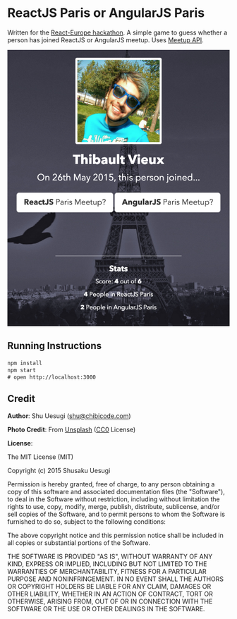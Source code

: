 # ReactJS Paris or AngularJS Paris

Written for the [React-Europe hackathon](https://github.com/react-europe/hackathon). A simple game to guess whether a person has joined ReactJS or AngularJS meetup. Uses [Meetup API](http://www.meetup.com/meetup_api/).

![](docs/ss1.png)


## Running Instructions

```
npm install
npm start
# open http://localhost:3000
```

## Credit

**Author**: Shu Uesugi (shu@chibicode.com)

**Photo Credit**: From [Unsplash](http://tumblr.unsplash.com/post/85385403379/download-by-louis-pellissier) ([CC0](http://creativecommons.org/publicdomain/zero/1.0/) License)

**License**:

The MIT License (MIT)

Copyright (c) 2015 Shusaku Uesugi

Permission is hereby granted, free of charge, to any person obtaining a copy
of this software and associated documentation files (the "Software"), to deal
in the Software without restriction, including without limitation the rights
to use, copy, modify, merge, publish, distribute, sublicense, and/or sell
copies of the Software, and to permit persons to whom the Software is
furnished to do so, subject to the following conditions:

The above copyright notice and this permission notice shall be included in
all copies or substantial portions of the Software.

THE SOFTWARE IS PROVIDED "AS IS", WITHOUT WARRANTY OF ANY KIND, EXPRESS OR
IMPLIED, INCLUDING BUT NOT LIMITED TO THE WARRANTIES OF MERCHANTABILITY,
FITNESS FOR A PARTICULAR PURPOSE AND NONINFRINGEMENT. IN NO EVENT SHALL THE
AUTHORS OR COPYRIGHT HOLDERS BE LIABLE FOR ANY CLAIM, DAMAGES OR OTHER
LIABILITY, WHETHER IN AN ACTION OF CONTRACT, TORT OR OTHERWISE, ARISING FROM,
OUT OF OR IN CONNECTION WITH THE SOFTWARE OR THE USE OR OTHER DEALINGS IN
THE SOFTWARE.
